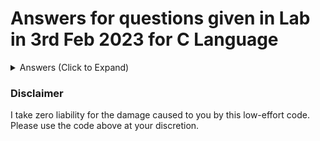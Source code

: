 # Answers for questions given in Lab in 3rd Feb 2023 for C Language
<details>
  <summary>Answers (Click to Expand)</summary>
  <--
  * [Q1. First digit of fractional part](Lab2-Answers/Lab2-1.c)
  * [Q2. Insert 1 as first digit of fraction part](Lab2-Answers/Lab2-2.c)
  * [Q3. Second digit of fractional part](Lab2-Answers/Lab2-3.c)
  * [Q4. Delete digit before decimal](Lab2-Answers/Lab2-4.c)
  * [Q5. Delete first digit after decimal](Lab2-Answers/Lab2-5.c)
  * [Q6. Delete 2<sup>nd</sup> digit after decimal](Lab2-Answers/Lab2-6.c)
  * [Q7. Insert 1 as digit before decimal](Lab2-Answers/Lab2-7.c)
  * [Q8. Double the digit after decimal](Lab2-Answers/Lab2-8.c)
  * [Q9. Exchange the two digits before decimal](Lab2-Answers/Lab2-9.c)
  * [Q10. Sum of digits around decimal](Lab2-Answers/Lab2-10.c)
  * [Q11. Exchange digits around decimal](Lab2-Answers/Lab2-11.c)
  * [Q12. Sum of first two digits after decimal](Lab2-Answers/Lab2-12.c)
  * [Q13. Find sum of first k digits after decimal](Lab2-Answers/Lab2-13.c)
  * [Q14. Sum of k digits before decimal](Lab2-Answers/Lab2-14.c)
  * [Q15. Delete k<sup>th</sup> digit after decimal](Lab2-Answers/Lab2-15.c)
  ---!>

</details>

### Disclaimer
I take zero liability for the damage caused to you by this low-effort code. Please use the code above at your discretion.
